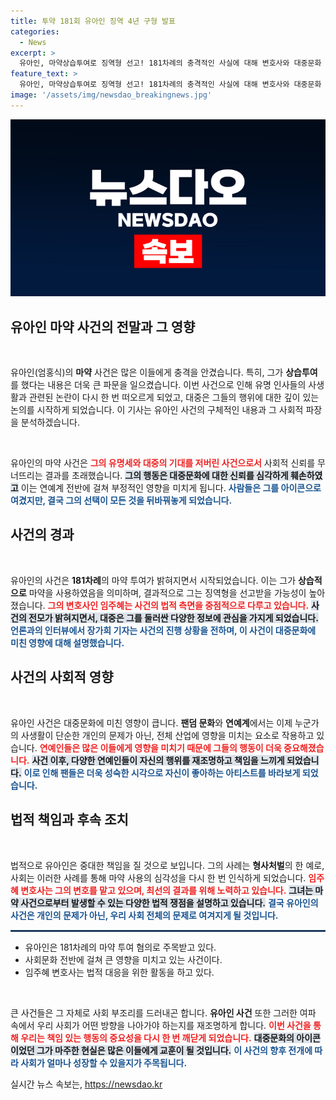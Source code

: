 ```yaml
---
title: 투약 181회 유아인 징역 4년 구형 발표
categories:
  - News
excerpt: >
  유아인, 마약상습투여로 징역형 선고! 181차례의 충격적인 사실에 대해 변호사와 대중문화 전문가가 다각도로 분석합니다. 클릭하면 최신 뉴스의 전말을 알 수 있습니다!
feature_text: >
  유아인, 마약상습투여로 징역형 선고! 181차례의 충격적인 사실에 대해 변호사와 대중문화 전문가가 다각도로 분석합니다. 클릭하면 최신 뉴스의 전말을 알 수 있습니다!
image: '/assets/img/newsdao_breakingnews.jpg'
---
```


<p><img src="/assets/img/newsdao_breakingnews.jpg" alt="ranknews 속보" /></p>

<h2 data-ke-size="size26">유아인 마약 사건의 전말과 그 영향</h2>

<p data-ke-size="size16">&nbsp;</p>

<p>유아인(엄홍식)의 <b>마약</b> 사건은 많은 이들에게 충격을 안겼습니다. 특히, 그가 <b>상습투여</b>를 했다는 내용은 더욱 큰 파문을 일으켰습니다. 이번 사건으로 인해 유명 인사들의 사생활과 관련된 논란이 다시 한 번 떠오르게 되었고, 대중은 그들의 행위에 대한 깊이 있는 논의를 시작하게 되었습니다. 이 기사는 유아인 사건의 구체적인 내용과 그 사회적 파장을 분석하겠습니다.</p>

<p data-ke-size="size16">&nbsp;</p>

<p>유아인의 마약 사건은 <b><span style="color: #ee2323;">그의 유명세와 대중의 기대를 저버린 사건으로서</span></b> 사회적 신뢰를 무너뜨리는 결과를 초래했습니다. <b><span style="background-color: #21538527;">그의 행동은 대중문화에 대한 신뢰를 심각하게 훼손하였고</span></b> 이는 연예계 전반에 걸쳐 부정적인 영향을 미치게 됩니다. <b><span style="color: #1a5490;">사람들은 그를 아이콘으로 여겼지만, 결국 그의 선택이 모든 것을 뒤바꿔놓게 되었습니다.</span></b></p>

<h2 data-ke-size="size26">사건의 경과</h2>

<p data-ke-size="size16">&nbsp;</p>

<p>유아인의 사건은 <b>181차례</b>의 마약 투여가 밝혀지면서 시작되었습니다. 이는 그가 <b>상습적으로</b> 마약을 사용하였음을 의미하며, 결과적으로 그는 징역형을 선고받을 가능성이 높아졌습니다. <b><span style="color: #ee2323;">그의 변호사인 임주혜는 사건의 법적 측면을 중점적으로 다루고 있습니다.</span></b> <b><span style="background-color: #21538527;">사건의 전모가 밝혀지면서, 대중은 그를 둘러싼 다양한 정보에 관심을 가지게 되었습니다.</span></b> <b><span style="color: #1a5490;">언론과의 인터뷰에서 장가희 기자는 사건의 진행 상황을 전하며, 이 사건이 대중문화에 미친 영향에 대해 설명했습니다.</span></b></p>

<h2 data-ke-size="size26">사건의 사회적 영향</h2>

<p data-ke-size="size16">&nbsp;</p>

<p>유아인 사건은 대중문화에 미친 영향이 큽니다. <b>팬덤 문화</b>와 <b>연예계</b>에서는 이제 누군가의 사생활이 단순한 개인의 문제가 아닌, 전체 산업에 영향을 미치는 요소로 작용하고 있습니다. <b><span style="color: #ee2323;">연예인들은 많은 이들에게 영향을 미치기 때문에 그들의 행동이 더욱 중요해졌습니다.</span></b> <b><span style="background-color: #21538527;">사건 이후, 다양한 연예인들이 자신의 행위를 재조명하고 책임을 느끼게 되었습니다.</span></b> <b><span style="color: #1a5490;">이로 인해 팬들은 더욱 성숙한 시각으로 자신이 좋아하는 아티스트를 바라보게 되었습니다.</span></b></p>

<h2 data-ke-size="size26">법적 책임과 후속 조치</h2>

<p data-ke-size="size16">&nbsp;</p>

<p>법적으로 유아인은 중대한 책임을 질 것으로 보입니다. 그의 사례는 <b>형사처벌</b>의 한 예로, 사회는 이러한 사례를 통해 마약 사용의 심각성을 다시 한 번 인식하게 되었습니다. <b><span style="color: #ee2323;">임주혜 변호사는 그의 변호를 맡고 있으며, 최선의 결과를 위해 노력하고 있습니다.</span></b> <b><span style="background-color: #21538527;">그녀는 마약 사건으로부터 발생할 수 있는 다양한 법적 쟁점을 설명하고 있습니다.</span></b> <b><span style="color: #1a5490;">결국 유아인의 사건은 개인의 문제가 아닌, 우리 사회 전체의 문제로 여겨지게 될 것입니다.</span></b></p>

<hr style="border: 1px solid #215385;"/>

<ul>
    <li>유아인은 181차례의 마약 투여 혐의로 주목받고 있다.</li>
    <li>사회문화 전반에 걸쳐 큰 영향을 미치고 있는 사건이다.</li>
    <li>임주혜 변호사는 법적 대응을 위한 활동을 하고 있다.</li>
</ul>

<p data-ke-size="size16">&nbsp;</p>

<p>큰 사건들은 그 자체로 사회 부조리를 드러내곤 합니다. <b>유아인 사건</b> 또한 그러한 여파 속에서 우리 사회가 어떤 방향을 나아가야 하는지를 재조명하게 합니다. <b><span style="color: #ee2323;">이번 사건을 통해 우리는 책임 있는 행동의 중요성을 다시 한 번 깨닫게 되었습니다.</span></b> <b><span style="background-color: #21538527;">대중문화의 아이콘이었던 그가 마주한 현실은 많은 이들에게 교훈이 될 것입니다.</span></b> <b><span style="color: #1a5490;">이 사건의 향후 전개에 따라 사회가 얼마나 성장할 수 있을지가 주목됩니다.</span></b></p>
실시간 뉴스 속보는, <a href="https://newsdao.kr" rel="dofollow">https://newsdao.kr</a>



